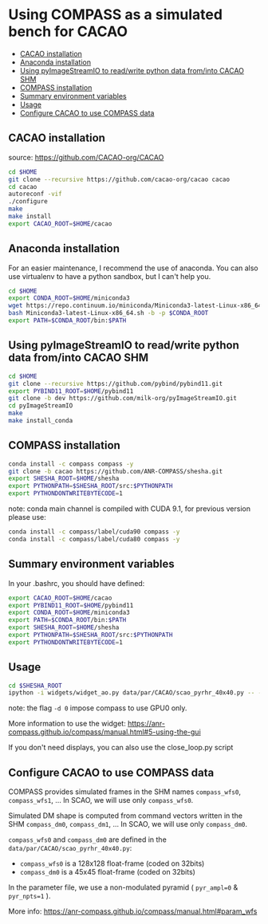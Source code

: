 # Using COMPASS as a simulated bench for CACAO

- [CACAO installation](#cacao-installation)
- [Anaconda installation](#anaconda-installation)
- [Using pyImageStreamIO to read/write python data from/into CACAO SHM](#using-pyimagestreamio-to-readwrite-python-data-frominto-cacao-shm)
- [COMPASS installation](#compass-installation)
- [Summary environment variables](#summary-environment-variables)
- [Usage](#usage)
- [Configure CACAO to use COMPASS data](#configure-cacao-to-use-compass-data)

## CACAO installation

source: https://github.com/CACAO-org/CACAO

```bash
cd $HOME
git clone --recursive https://github.com/cacao-org/cacao cacao
cd cacao
autoreconf -vif
./configure
make
make install
export CACAO_ROOT=$HOME/cacao
```

## Anaconda installation

For an easier maintenance, I recommend the use of anaconda.
You can also use virtualenv to have a python sandbox, but I can't help you.

```bash
cd $HOME
export CONDA_ROOT=$HOME/miniconda3
wget https://repo.continuum.io/miniconda/Miniconda3-latest-Linux-x86_64.sh
bash Miniconda3-latest-Linux-x86_64.sh -b -p $CONDA_ROOT
export PATH=$CONDA_ROOT/bin:$PATH
```

## Using pyImageStreamIO to read/write python data from/into CACAO SHM

```bash
cd $HOME
git clone --recursive https://github.com/pybind/pybind11.git
export PYBIND11_ROOT=$HOME/pybind11
git clone -b dev https://github.com/milk-org/pyImageStreamIO.git
cd pyImageStreamIO
make
make install_conda
```

## COMPASS installation

```bash
conda install -c compass compass -y
git clone -b cacao https://github.com/ANR-COMPASS/shesha.git
export SHESHA_ROOT=$HOME/shesha
export PYTHONPATH=$SHESHA_ROOT/src:$PYTHONPATH
export PYTHONDONTWRITEBYTECODE=1
```

note: conda main channel is compiled with CUDA 9.1, for previous version please use:

```bash
conda install -c compass/label/cuda90 compass -y
conda install -c compass/label/cuda80 compass -y
```

## Summary environment variables

In your .bashrc, you should have defined:

```bash
export CACAO_ROOT=$HOME/cacao
export PYBIND11_ROOT=$HOME/pybind11
export CONDA_ROOT=$HOME/miniconda3
export PATH=$CONDA_ROOT/bin:$PATH
export SHESHA_ROOT=$HOME/shesha
export PYTHONPATH=$SHESHA_ROOT/src:$PYTHONPATH
export PYTHONDONTWRITEBYTECODE=1
```

## Usage

```bash
cd $SHESHA_ROOT
ipython -i widgets/widget_ao.py data/par/CACAO/scao_pyrhr_40x40.py -- --cacao -d 0
```

note: the flag ``-d 0`` impose compass to use GPU0 only.

More information to use the widget: https://anr-compass.github.io/compass/manual.html#5-using-the-gui

If you don't need displays, you can also use the close_loop.py script

## Configure CACAO to use COMPASS data

COMPASS provides simulated frames in the SHM names ``compass_wfs0``, ``compass_wfs1``, ... In SCAO, we will use only ``compass_wfs0``.

Simulated DM shape is computed from command vectors written in the SHM ``compass_dm0``, ``compass_dm1``, ... In SCAO, we will use only ``compass_dm0``.

``compass_wfs0`` and ``compass_dm0`` are defined in the ``data/par/CACAO/scao_pyrhr_40x40.py``:

- ``compass_wfs0`` is a 128x128 float-frame (coded on 32bits)
- ``compass_dm0`` is a 45x45 float-frame (coded on 32bits)

In the parameter file, we use a non-modulated pyramid ( ``pyr_ampl=0`` &  ``pyr_npts=1`` ).

More info: https://anr-compass.github.io/compass/manual.html#param_wfs
